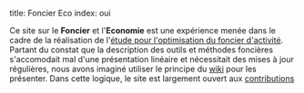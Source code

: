 title: Foncier Eco
index: oui

Ce site sur le **Foncier** et l'**Economie** est une expérience menée dans le cadre de la réalisation de l'[étude pour l'optimisation du foncier d'activité][etude_optimisation_foncier_activite]. Partant du constat que la description des outils et méthodes foncières s'accomodait mal d'une présentation linéaire et nécessitait des mises à jour régulières, nous avons imaginé utiliser le principe du [wiki][wiki] pour les présenter. Dans cette logique, le site est largement ouvert aux [contributions](./a_propos/contribuer.md)

[etude_optimisation_foncier_activite]: ./references/etudes/etude_optimisation_foncier_activite/index.md
[wiki]: https://fr.wikipedia.org/wiki/Wiki
